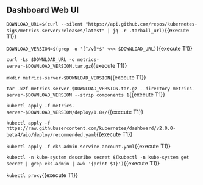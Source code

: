 ## Dashboard Web UI

`DOWNLOAD_URL=$(curl --silent "https://api.github.com/repos/kubernetes-sigs/metrics-server/releases/latest" | jq -r .tarball_url)`{{execute T1}}


`DOWNLOAD_VERSION=$(grep -o '[^/v]*$' <<< $DOWNLOAD_URL)`{{execute T1}}


`curl -Ls $DOWNLOAD_URL -o metrics-server-$DOWNLOAD_VERSION.tar.gz`{{execute T1}}


`mkdir metrics-server-$DOWNLOAD_VERSION`{{execute T1}}


`tar -xzf metrics-server-$DOWNLOAD_VERSION.tar.gz --directory metrics-server-$DOWNLOAD_VERSION --strip components 1`{{execute T1}}


`kubectl apply -f metrics-server-$DOWNLOAD_VERSION/deploy/1.8+/`{{execute T1}}


`kubectl apply -f https://raw.githubusercontent.com/kubernetes/dashboard/v2.0.0-beta4/aio/deploy/recommended.yaml`{{execute T1}}


`kubectl apply -f eks-admin-service-account.yaml`{{execute T1}}


`kubectl -n kube-system describe secret $(kubectl -n kube-system get secret | grep eks-admin | awk '{print $1}')`{{execute T1}}


`kubectl proxy`{{execute T1}}

